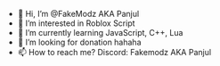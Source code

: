 - 👋 Hi, I’m @FakeModz AKA Panjul
- 👀 I’m interested in Roblox Script
- 🌱 I’m currently learning JavaScript, C++, Lua
- 💞️ I’m looking for donation hahaha
- 📫 How to reach me? Discord: Fakemodz AKA Panjul

<!---
FakeModz/FakeModz is a ✨ special ✨ repository because its `README.md` (this file) appears on your GitHub profile.
You can click the Preview link to take a look at your changes.
--->
